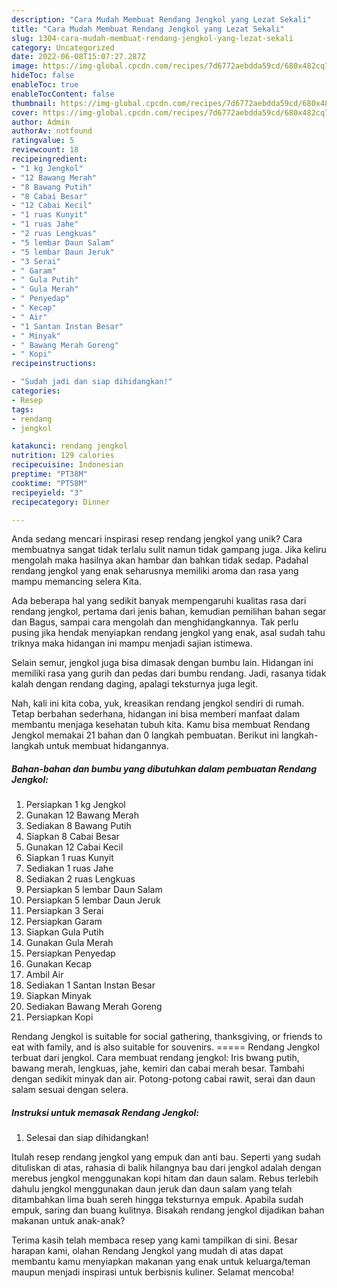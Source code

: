 ```yaml
---
description: "Cara Mudah Membuat Rendang Jengkol yang Lezat Sekali"
title: "Cara Mudah Membuat Rendang Jengkol yang Lezat Sekali"
slug: 1304-cara-mudah-membuat-rendang-jengkol-yang-lezat-sekali
category: Uncategorized
date: 2022-06-08T15:07:27.287Z
image: https://img-global.cpcdn.com/recipes/7d6772aebdda59cd/680x482cq70/rendang-jengkol-foto-resep-utama.jpg
hideToc: false
enableToc: true
enableTocContent: false
thumbnail: https://img-global.cpcdn.com/recipes/7d6772aebdda59cd/680x482cq70/rendang-jengkol-foto-resep-utama.jpg
cover: https://img-global.cpcdn.com/recipes/7d6772aebdda59cd/680x482cq70/rendang-jengkol-foto-resep-utama.jpg
author: Admin
authorAv: notfound
ratingvalue: 5
reviewcount: 18
recipeingredient:
- "1 kg Jengkol"
- "12 Bawang Merah"
- "8 Bawang Putih"
- "8 Cabai Besar"
- "12 Cabai Kecil"
- "1 ruas Kunyit"
- "1 ruas Jahe"
- "2 ruas Lengkuas"
- "5 lembar Daun Salam"
- "5 lembar Daun Jeruk"
- "3 Serai"
- " Garam"
- " Gula Putih"
- " Gula Merah"
- " Penyedap"
- " Kecap"
- " Air"
- "1 Santan Instan Besar"
- " Minyak"
- " Bawang Merah Goreng"
- " Kopi"
recipeinstructions:

- "Sudah jadi dan siap dihidangkan!"
categories:
- Resep
tags:
- rendang
- jengkol

katakunci: rendang jengkol 
nutrition: 129 calories
recipecuisine: Indonesian
preptime: "PT38M"
cooktime: "PT58M"
recipeyield: "3"
recipecategory: Dinner

---
```





Anda sedang mencari inspirasi resep rendang jengkol yang unik? Cara membuatnya sangat tidak terlalu sulit namun tidak gampang juga. Jika keliru mengolah maka hasilnya akan hambar dan bahkan tidak sedap. Padahal rendang jengkol yang enak seharusnya memiliki aroma dan rasa yang mampu memancing selera Kita.





Ada beberapa hal yang sedikit banyak mempengaruhi kualitas rasa dari rendang jengkol, pertama dari jenis bahan, kemudian pemilihan bahan segar dan Bagus, sampai cara mengolah dan menghidangkannya. Tak perlu pusing jika hendak menyiapkan rendang jengkol yang enak,      asal sudah tahu triknya maka hidangan ini mampu menjadi sajian istimewa.














Selain semur, jengkol juga bisa dimasak dengan bumbu lain. Hidangan ini memiliki rasa yang gurih dan pedas dari bumbu rendang. Jadi, rasanya tidak kalah dengan rendang daging, apalagi teksturnya juga legit.






Nah, kali ini kita coba, yuk, kreasikan rendang jengkol sendiri di rumah. Tetap berbahan sederhana, hidangan ini bisa memberi manfaat dalam membantu menjaga kesehatan tubuh kita. Kamu bisa membuat Rendang Jengkol memakai 21 bahan dan 0 langkah pembuatan. Berikut ini langkah-langkah untuk membuat hidangannya.

<!--inarticleads1-->

##### Bahan-bahan dan bumbu yang dibutuhkan dalam pembuatan Rendang Jengkol:

1. Persiapkan 1 kg Jengkol
1. Gunakan 12 Bawang Merah
1. Sediakan 8 Bawang Putih
1. Siapkan 8 Cabai Besar
1. Gunakan 12 Cabai Kecil
1. Siapkan 1 ruas Kunyit
1. Sediakan 1 ruas Jahe
1. Sediakan 2 ruas Lengkuas
1. Persiapkan 5 lembar Daun Salam
1. Persiapkan 5 lembar Daun Jeruk
1. Persiapkan 3 Serai
1. Persiapkan  Garam
1. Siapkan  Gula Putih
1. Gunakan  Gula Merah
1. Persiapkan  Penyedap
1. Gunakan  Kecap
1. Ambil  Air
1. Sediakan 1 Santan Instan Besar
1. Siapkan  Minyak
1. Sediakan  Bawang Merah Goreng
1. Persiapkan  Kopi


Rendang Jengkol is suitable for social gathering, thanksgiving, or friends to eat with family, and is also suitable for souvenirs. ===== Rendang Jengkol terbuat dari jengkol. Cara membuat rendang jengkol: Iris bwang putih, bawang merah, lengkuas, jahe, kemiri dan cabai merah besar. Tambahi dengan sedikit minyak dan air. Potong-potong cabai rawit, serai dan daun salam sesuai dengan selera. 

<!--inarticleads2-->

##### Instruksi untuk memasak Rendang Jengkol:


1. Selesai dan siap dihidangkan!

Itulah resep rendang jengkol yang empuk dan anti bau. Seperti yang sudah dituliskan di atas, rahasia di balik hilangnya bau dari jengkol adalah dengan merebus jengkol menggunakan kopi hitam dan daun salam. Rebus terlebih dahulu jengkol menggunakan daun jeruk dan daun salam yang telah ditambahkan lima buah sereh hingga teksturnya empuk. Apabila sudah empuk, saring dan buang kulitnya. Bisakah rendang jengkol dijadikan bahan makanan untuk anak-anak? 

Terima kasih telah membaca resep yang kami tampilkan di sini. Besar harapan kami, olahan Rendang Jengkol yang mudah di atas dapat membantu kamu menyiapkan makanan yang enak untuk keluarga/teman maupun menjadi inspirasi untuk berbisnis kuliner. Selamat mencoba!
